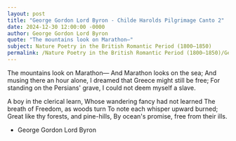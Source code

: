 ```yaml
---
layout: post
title: "George Gordon Lord Byron - Childe Harolds Pilgrimage Canto 2"
date: 2024-12-30 12:00:00 -0000
author: George Gordon Lord Byron
quote: "The mountains look on Marathon—"
subject: Nature Poetry in the British Romantic Period (1800–1850)
permalink: /Nature Poetry in the British Romantic Period (1800–1850)/George Gordon Lord Byron/George Gordon Lord Byron - Childe Harolds Pilgrimage Canto 2
---
```


The mountains look on Marathon—
And Marathon looks on the sea;
And musing there an hour alone,
I dreamed that Greece might still be free;
For standing on the Persians' grave,
I could not deem myself a slave.

A boy in the clerical learn,
Whose wandering fancy had not learned
The breath of Freedom, as woods turn
To note each whisper upward burned;
Great like thy forests, and pine-hills,
By ocean's promise, free from their ills.


- George Gordon Lord Byron
